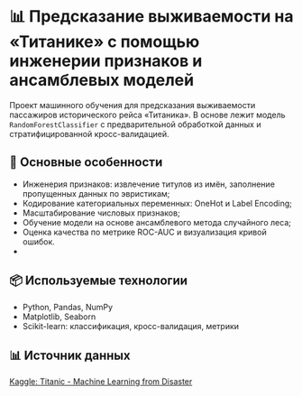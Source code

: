 # 📊 Предсказание выживаемости на «Титанике» с помощью инженерии признаков и ансамблевых моделей

Проект машинного обучения для предсказания выживаемости пассажиров исторического рейса «Титаника». В основе лежит модель `RandomForestClassifier` с предварительной обработкой данных и стратифицированной кросс-валидацией.

## 🧠 Основные особенности
- Инженерия признаков: извлечение титулов из имён, заполнение пропущенных данных по эвристикам;
- Кодирование категориальных переменных: OneHot и Label Encoding;
- Масштабирование числовых признаков;
- Обучение модели на основе ансамблевого метода случайного леса;
- Оценка качества по метрике ROC-AUC и визуализация кривой ошибок.
- 
## 📦 Используемые технологии
- Python, Pandas, NumPy
- Matplotlib, Seaborn
- Scikit-learn: классификация, кросс-валидация, метрики

## 📊 Источник данных
[Kaggle: Titanic - Machine Learning from Disaster](https://www.kaggle.com/competitions/titanic)
